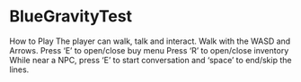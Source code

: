 ﻿# BlueGravityTest

How to Play
The player can walk, talk and interact. 
Walk with the WASD and Arrows.
Press ‘E’ to open/close buy menu
Press ‘R’ to open/close inventory
While near a NPC, press ‘E’ to start conversation and ‘space’ to end/skip the lines.

